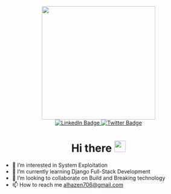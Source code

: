 <div id="header" align="center">
  <img src="https://user-images.githubusercontent.com/96985005/202096584-1055d9a1-ea0d-4f90-b7bb-d63dd68dc459.gif" width=300>

  <div id="badges">
  <a href="your-linkedin-URL">
    <img src="https://img.shields.io/badge/LinkedIn-blue?style=for-the-badge&logo=linkedin&logoColor=white" alt="LinkedIn Badge"/>
  </a>
  <a href="your-twitter-URL">
    <img src="https://img.shields.io/badge/Twitter-blue?style=for-the-badge&logo=twitter&logoColor=white" alt="Twitter Badge"/>
  </a>
</div>
  <img src="https://komarev.com/ghpvc/?username=elprexe&style=flat-square&color=blue" alt=""/>
  <h1>
  Hi there 
  <img src="https://media.giphy.com/media/hvRJCLFzcasrR4ia7z/giphy.gif" width="30px"/>
</h1>
</div>

- 👀 I’m interested in System Exploitation
- 🌱 I’m currently learning Django Full-Stack Development
- 💞️ I’m looking to collaborate on Build and Breaking technology
- 📫 How to reach me alhazen706@gmail.com

<!---
elprexe/elprexe is a ✨ special ✨ repository because its `README.md` (this file) appears on your GitHub profile.
You can click the Preview link to take a look at your changes.
--->
